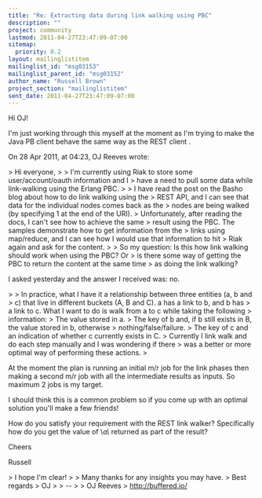 ```yaml
---
title: "Re: Extracting data during link walking using PBC"
description: ""
project: community
lastmod: 2011-04-27T23:47:09-07:00
sitemap:
  priority: 0.2
layout: mailinglistitem
mailinglist_id: "msg03153"
mailinglist_parent_id: "msg03152"
author_name: "Russell Brown"
project_section: "mailinglistitem"
sent_date: 2011-04-27T23:47:09-07:00
---
```



Hi OJ!

I'm just working through this myself at the moment as I'm trying to make the 
Java PB client behave the same way as the REST client .

On 28 Apr 2011, at 04:23, OJ Reeves wrote:

&gt; Hi everyone,
&gt; 
&gt; I'm currently using Riak to store some user/account/oauth information and I 
&gt; have a need to pull some data while link-walking using the Erlang PBC.
&gt; 
&gt; I have read the post on the Basho blog about how to do link walking using the 
&gt; REST API, and I can see that data for the individual nodes comes back as the 
&gt; nodes are being walked (by specifying 1 at the end of the URI). 
&gt; Unfortunately, after reading the docs, I can't see how to achieve the same 
&gt; result using the PBC. The samples demonstrate how to get information from the 
&gt; links using map/reduce, and I can see how I would use that information to hit 
&gt; Riak again and ask for the content.
&gt; 
&gt; So my question: Is this how link walking should work when using the PBC? Or 
&gt; is there some way of getting the PBC to return the content at the same time 
&gt; as doing the link walking?

I asked yesterday and the answer I received was: no.

&gt; 
&gt; In practice, what I have it a relationship between three entities (a, b and 
&gt; c) that live in different buckets (A, B and C). a has a link to b, and b has 
&gt; a link to c. What I want to do is walk from a to c while taking the following 
&gt; information:
&gt; The value stored in a.
&gt; The key of b and, if b still exists in B, the value stored in b, otherwise 
&gt; nothing/false/failure.
&gt; The key of c and an indication of whether c currently exists in C.
&gt; Currently I link walk and do each step manually and I was wondering if there 
&gt; was a better or more optimal way of performing these actions.
&gt; 

At the moment the plan is running an initial m/r job for the link phases then 
making a second m/r job with all the intermediate results as inputs. So maximum 
2 jobs is my target.

I should think this is a common problem so if you come up with an optimal 
solution you'll make a few friends!

How do you satisfy your requirement with the REST link walker? Specifically how 
do you get the value of \\*a\\* returned as part of the result?

Cheers

Russell

&gt; I hope I'm clear!
&gt; 
&gt; Many thanks for any insights you may have.
&gt; Best regards
&gt; OJ
&gt; 
&gt; -- 
&gt; 
&gt; OJ Reeves
&gt; http://buffered.io/

